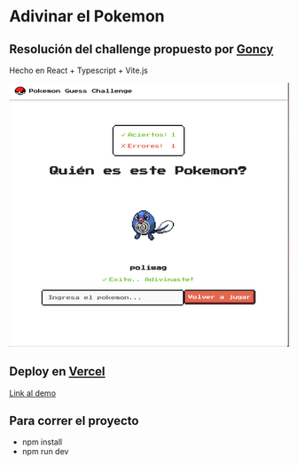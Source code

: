 # Adivinar el Pokemon

## Resolución del challenge propuesto por [Goncy](https://github.com/goncy/interview-challenges/tree/main/guess-pokemon)

Hecho en React + Typescript + Vite.js

![page](./public/assets/demo-challenge.png)

## Deploy en [Vercel](https://vercel.com)

[Link al demo](https://challenge-guess-pokemon-iguerra.vercel.app)

## Para correr el proyecto

- npm install
- npm run dev